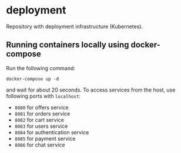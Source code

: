 # deployment
Repository with deployment infrastructure (Kubernetes).


## Running containers locally using docker-compose
Run the following command:
```
docker-compose up -d
```
and wait for about 20 seconds. To access services from the host, use following ports with `localhost`:
 - `8080` for offers service
 - `8081` for orders service
 - `8082` for cart service
 - `8083` for users service
 - `8084` for authentication service
 - `8085` for payment service
 - `8086` for chat service
